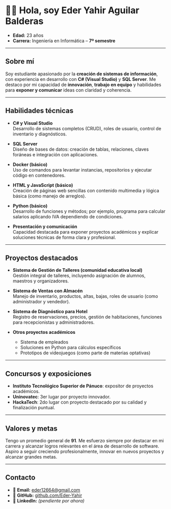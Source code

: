 # 👨‍💻 Hola, soy Eder Yahir Aguilar Balderas

- **Edad:** 23 años  
- **Carrera:** Ingeniería en Informática – **7º semestre**

---

##  Sobre mí

Soy estudiante apasionado por la **creación de sistemas de información**, con experiencia en desarrollo con **C# (Visual Studio)** y **SQL Server**. Me destaco por mi capacidad de **innovación**, **trabajo en equipo** y habilidades para **exponer y comunicar** ideas con claridad y coherencia.

---

##  Habilidades técnicas

- **C# y Visual Studio**  
  Desarrollo de sistemas completos (CRUD), roles de usuario, control de inventario y diagnósticos.

- **SQL Server**  
  Diseño de bases de datos: creación de tablas, relaciones, claves foráneas e integración con aplicaciones.

- **Docker (básico)**  
  Uso de comandos para levantar instancias, repositorios y ejecutar código en contenedores.

- **HTML y JavaScript (básico)**  
  Creación de páginas web sencillas con contenido multimedia y lógica básica (como manejo de arreglos).

- **Python (básico)**  
  Desarrollo de funciones y métodos; por ejemplo, programa para calcular salarios aplicando IVA dependiendo de condiciones.

- **Presentación y comunicación**  
  Capacidad destacada para exponer proyectos académicos y explicar soluciones técnicas de forma clara y profesional.

---

##  Proyectos destacados

- **Sistema de Gestión de Talleres (comunidad educativa local)**  
  Gestión integral de talleres, incluyendo asignación de alumnos, maestros y organizadores.

- **Sistema de Ventas con Almacén**  
  Manejo de inventario, productos, altas, bajas, roles de usuario (como administrador y vendedor).

- **Sistema de Diagnóstico para Hotel**  
  Registro de reservaciones, precios, gestión de habitaciones, funciones para recepcionistas y administradores.

- **Otros proyectos académicos**  
  - Sistema de empleados  
  - Soluciones en Python para cálculos específicos  
  - Prototipos de videojuegos (como parte de materias optativas)

---

##  Concursos y exposiciones

- **Instituto Tecnológico Superior de Pánuco**: expositor de proyectos académicos.  
- **Uninovatec**: 3er lugar por proyecto innovador.  
- **HackaTech**: 2do lugar con proyecto destacado por su calidad y finalización puntual.

---

##  Valores y metas

Tengo un promedio general de **91**. Me esfuerzo siempre por destacar en mi carrera y alcanzar logros relevantes en el área de desarrollo de software. Aspiro a seguir creciendo profesionalmente, innovar en nuevos proyectos y alcanzar grandes metas.

---

##  Contacto

- 📧 **Email:** [eder12664@gmail.com](mailto:eder12664@gmail.com)  
- 🐙 **GitHub:** [github.com/Eder-Yahir](https://github.com/Eder-Yahir)  
- 🔗 **LinkedIn:** *(pendiente por ahora)*  
